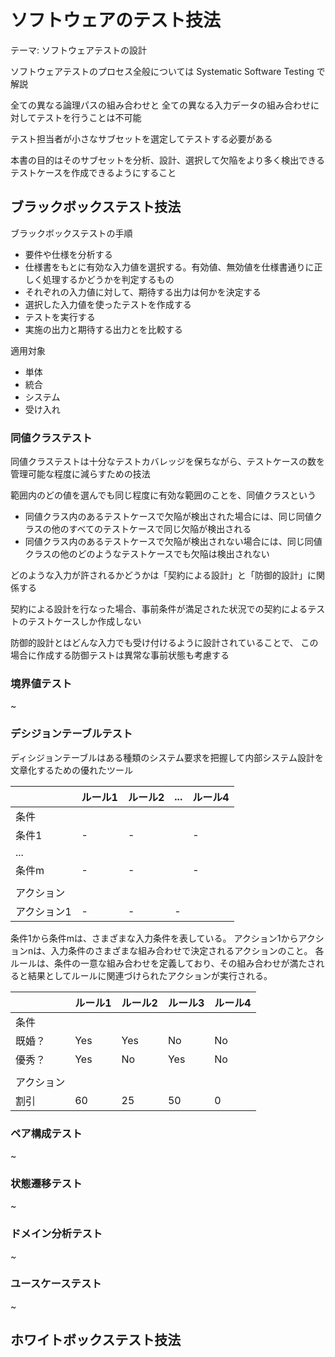 # ソフトウェアのテスト技法

テーマ: ソフトウェアテストの設計

ソフトウェアテストのプロセス全般については Systematic Software Testing で解説

全ての異なる論理パスの組み合わせと
全ての異なる入力データの組み合わせに対してテストを行うことは不可能

テスト担当者が小さなサブセットを選定してテストする必要がある

本書の目的はそのサブセットを分析、設計、選択して欠陥をより多く検出できるテストケースを作成できるようにすること

## ブラックボックステスト技法

ブラックボックステストの手順

- 要件や仕様を分析する
- 仕様書をもとに有効な入力値を選択する。有効値、無効値を仕様書通りに正しく処理するかどうかを判定するもの
- それぞれの入力値に対して、期待する出力は何かを決定する
- 選択した入力値を使ったテストを作成する
- テストを実行する
- 実施の出力と期待する出力とを比較する

適用対象

- 単体
- 統合
- システム
- 受け入れ

### 同値クラステスト

同値クラステストは十分なテストカバレッジを保ちながら、テストケースの数を管理可能な程度に減らすための技法

範囲内のどの値を選んでも同じ程度に有効な範囲のことを、同値クラスという

- 同値クラス内のあるテストケースで欠陥が検出された場合には、同じ同値クラスの他のすべてのテストケースで同じ欠陥が検出される
- 同値クラス内のあるテストケースで欠陥が検出されない場合には、同じ同値クラスの他のどのようなテストケースでも欠陥は検出されない

どのような入力が許されるかどうかは「契約による設計」と「防御的設計」に関係する

契約による設計を行なった場合、事前条件が満足された状況での契約によるテストのテストケースしか作成しない

防御的設計とはどんな入力でも受け付けるように設計されていることで、
この場合に作成する防御テストは異常な事前状態も考慮する

### 境界値テスト

~

### デシジョンテーブルテスト

ディシジョンテーブルはある種類のシステム要求を把握して内部システム設計を文章化するための優れたツール


||ルール1|ルール2|...|ルール4|
| ---- | ---- | ---- | ---- | ---- |
|条件|||||
|条件1|-|-||-|
|...|||||
|条件m|-|-||-|
|||||
|アクション|||||
| アクション1|-|-|-||

条件1から条件mは、さまざまな入力条件を表している。
アクション1からアクションnは、入力条件のさまざまな組み合わせで決定されるアクションのこと。
各ルールは、条件の一意な組み合わせを定義しており、その組み合わせが満たされると結果としてルールに関連づけられたアクションが実行される。

||ルール1|ルール2|ルール3|ルール4|
| ---- | ---- | ---- | ---- | ---- |
|条件|||||
|既婚？|Yes|Yes|No|No|
|優秀？|Yes|No|Yes|No|
|||||
|アクション|||||
|割引|60|25|50|0|



### ペア構成テスト

~

### 状態遷移テスト

~

### ドメイン分析テスト

~

### ユースケーステスト

~


## ホワイトボックステスト技法


